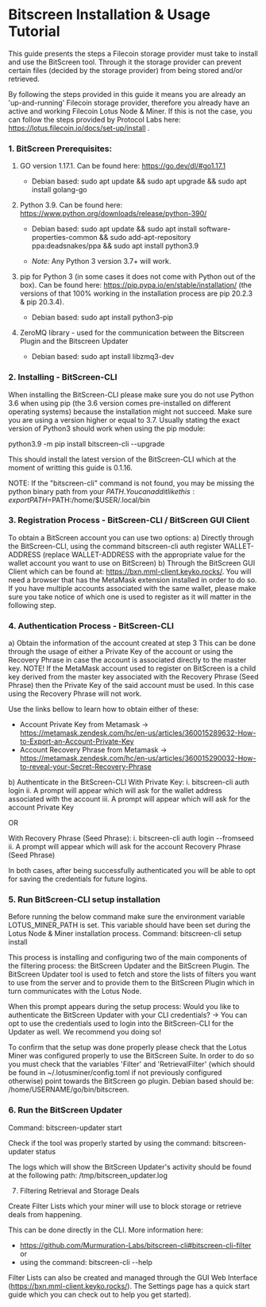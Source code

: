 # Bitscreen Installation & Usage Tutorial

This guide presents the steps a Filecoin storage provider must take to install and use the BitScreen tool. Through it the storage provider can prevent certain files (decided by the storage provider) from being stored and/or retrieved.

By following the steps provided in this guide it means you are already an 'up-and-running' Filecoin storage provider, therefore you already have an active and working Filecoin Lotus Node & Miner. If this is not the case, you can follow the steps provided by Protocol Labs here: https://lotus.filecoin.io/docs/set-up/install .


### 1. BitScreen Prerequisites:

1. GO version 1.17.1. Can be found here: https://go.dev/dl/#go1.17.1
    
    - Debian based: sudo apt update && sudo apt upgrade && sudo apt install golang-go
 
2. Python 3.9. Can be found here: https://www.python.org/downloads/release/python-390/
    
    - Debian based: sudo apt update && sudo apt install software-properties-common && sudo add-apt-repository ppa:deadsnakes/ppa && sudo apt install python3.9
 
    - *Note:* Any Python 3 version 3.7+ will work.
 
3. pip for Python 3 (in some cases it does not come with Python out of the box). Can be found here: https://pip.pypa.io/en/stable/installation/ (the versions of that 100% working in the installation process are pip 20.2.3 & pip 20.3.4).
    
    - Debian based: sudo apt install python3-pip

4. ZeroMQ library - used for the communication between the Bitscreen Plugin and the Bitscreen Updater

    - Debian based: sudo apt install libzmq3-dev


### 2. Installing - BitScreen-CLI

When installing the BitScreen-CLI please make sure you do not use Python 3.6 when using pip (the 3.6 version comes pre-installed on different operating systems) because the installation might not succeed. Make sure you are using a version higher or equal to 3.7. Usually stating the exact version of Python3 should work when using the pip module:

python3.9 -m pip install bitscreen-cli --upgrade

This should install the latest version of the BitScreen-CLI which at the moment of writting this guide is 0.1.16.

NOTE: If the "bitscreen-cli" command is not found, you may be missing the python binary path from your $PATH . You can add it like this: export PATH=$PATH:/home/$USER/.local/bin


### 3. Registration Process - BitScreen-CLI / BitScreen GUI Client

To obtain a BitScreen account you can use two options:
a) Directly through the BitScreen-CLI, using the command bitscreen-cli auth register WALLET-ADDRESS (replace WALLET-ADDRESS with the appropriate value for the wallet account you want to use on BitScreen)
b) Through the BitScreen GUI Client which can be found at: https://bxn.mml-client.keyko.rocks/. You will need a browser that has the MetaMask extension installed in order to do so. If you have multiple accounts associated with the same wallet, please make sure you take notice of which one is used to register as it will matter in the following step.


### 4. Authentication Process - BitScreen-CLI

a) Obtain the information of the account created at step 3
This can be done through the usage of either a Private Key of the account or using the Recovery Phrase in case the account is associated directly to the master key. NOTE! If the MetaMask account used to register on BitScreen is a child key derived from the master key associated with the Recovery Phrase (Seed Phrase) then the Private Key of the said account must be used. In this case using the Recovery Phrase will not work.

Use the links bellow to learn how to obtain either of these:
- Account Private Key from Metamask -> https://metamask.zendesk.com/hc/en-us/articles/360015289632-How-to-Export-an-Account-Private-Key
- Account Recovery Phrase from Metamask -> https://metamask.zendesk.com/hc/en-us/articles/360015290032-How-to-reveal-your-Secret-Recovery-Phrase

b) Authenticate in the BitScreen-CLI
With Private Key:
i. bitscreen-cli auth login
ii. A prompt will appear which will ask for the wallet address associated with the account
iii. A prompt will appear which will ask for the account Private Key

OR

With Recovery Phrase (Seed Phrase):
i. bitscreen-cli auth login --fromseed
ii. A prompt will appear which will ask for the account Recovery Phrase (Seed Phrase)

In both cases, after being successfully authenticated you will be able to opt for saving the credentials for future logins.


### 5. Run BitScreen-CLI setup installation

Before running the below command make sure the environment variable LOTUS_MINER_PATH is set. This variable should have been set during the Lotus Node & Miner installation process.
Command: bitscreen-cli setup install

This process is installing and configuring two of the main components of the filtering process: the BitScreen Updater and the BitScreen Plugin. The BitScreen Updater tool is used to fetch and store the lists of filters you want to use from the server and to provide them to the BitScreen Plugin which in turn communicates with the Lotus Node.

When this prompt appears during the setup process: Would you like to authenticate the BitScreen Updater with your CLI credentials? -> You can opt to use the credentials used to login into the BitScreen-CLI for the Updater as well. We recommend you doing so!

To confirm that the setup was done properly please check that the Lotus Miner was configured properly to use the BitScreen Suite. In order to do so you must check that the variables 'Filter' and 'RetrievalFilter' (which should be found in ~/.lotusminer/config.toml if not previously configured otherwise) point towards the BitScreen go plugin. Debian based should be: /home/USERNAME/go/bin/bitscreen.


### 6. Run the BitScreen Updater

Command: bitscreen-updater start

Check if the tool was properly started by using the command: bitscreen-updater status

The logs which will show the BitScreen Updater's activity should be found at the following path: /tmp/bitscreen_updater.log


7. Filtering Retrieval and Storage Deals

Create Filter Lists which your miner will use to block storage or retrieve deals from happening.

This can be done directly in the CLI. More information here:
- https://github.com/Murmuration-Labs/bitscreen-cli#bitscreen-cli-filter or
- using the command: bitscreen-cli --help

Filter Lists can also be created and managed through the GUI Web Interface (https://bxn.mml-client.keyko.rocks/). The Settings page has a quick start guide which you can check out to help you get started).
